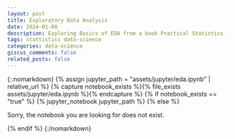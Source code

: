 ```yaml
---
layout: post
title: Exploratory Data Analysis 
date: 2024-01-08
description: Exploring Basics of EDA from a book Practical Statistics for Data Scientists 
tags: stattistics data-science
categories: data-science
giscus_comments: false
related_posts: false
---
```


{::nomarkdown}
{% assign jupyter_path = "assets/jupyter/eda.ipynb" | relative_url %}
{% capture notebook_exists %}{% file_exists assets/jupyter/eda.ipynb %}{% endcapture %}
{% if notebook_exists == "true" %}
    {% jupyter_notebook jupyter_path %}
{% else %}
    <p>Sorry, the notebook you are looking for does not exist.</p>
{% endif %}
{:/nomarkdown}

